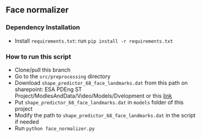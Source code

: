 ## Face normalizer


### Dependency Installation

 - Install `requirements.txt`: run `pip install -r requirements.txt`

### How to run this script 

 - Clone/pull this  branch
 - Go to the `src/preprocessing` directory
 - Download `shape_predictor_68_face_landmarks.dat` from this path on 
  sharepoint: ESA PDEng ST Project/ModlesAndData/Video/Models/Dvelopment 
  or this [link](https://tuenl.sharepoint.com/:u:/r/sites/gad_cbo/JPC/MC/ESA%20PDEng%20ST%20Project/ModelsAndData/Video/Models/Development/shape_predictor_68_face_landmarks.dat)
 - Put `shape_predictor_68_face_landmarks.dat` in `models` folder of 
   this project
 - Modify the path to `shape_predictor_68_face_landmarks.dat` in the 
   script if needed
 - Run  `python face_normalizer.py` 
 